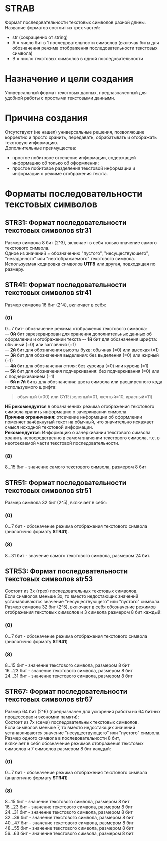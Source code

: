 # STRAB   
Формат последовательности текстовых символов разной длины. Название форматов состоит из трех частей:
- str (сокращенно от string)
- A = число бит в 1 последовательности символов (включая биты для обозначения режима отображения последовательности текстовых символа)
- B = число текстовых символов в одной последовательности    

# Назначение и цели создания      
Универсальный формат текстовых данных, предназначенный для удобной работы с простыми текстовыми данными.   

# Причина создания   
Отсутствуют (не нашел) универсальные решения, позволяющие корректно и просто хранить, передавать, обрабатывать и отображать текстовую информацию.   
Дополнительные преимущества:
- простое побитовое отсечение информации, содержащей информацию об только об оформлении;
- простое побитовое разделения текстовой информации и информации о режиме отображения текста. 

# Форматы последовательности текстовых символов
## STR31: Формат последовательности текстовых символов str31   
Размер символа 8 бит (2^3), включает в себя только значение самого текстового символа.   
Одное из значений = обозначению "пустого", "несуществующего", "незаданного" или "неотображаемого" текстового символа.   
Используемая кодировка символов **UTF8** или другая, подходящая по размеру.   

## STR41: Формат последовательности текстовых символов str41   
Размер символа 16 бит (2^4), включает в себя:   
### (0)   
0...7 бит- обозначение режима отображения текстового символа:   
-- **0й** бит зарезервирован для хранения дополнительных данных об оформлении и отображении текста
-- **1й** бит для обозначения шрифта:         обычный (=0) или заглавный (=1)   
-- **2й** бит для обозначения высоты букв:    обычная (=0) или высокая (=1)   
-- **3й** бит для обозначения выделения:      без выделения (=0) или жирный (=1)   
-- **4й** бит для обозначения стиля:          без курсива (=0) или курсив (=1)   
-- **5й** бит для обозначения подчеркивания:  без подчеркивания (=0) или с подчеркиванием (=1)   
-- **6й и 7й** биты для обозначения:          цвета символа или расширенного кода используемого шрифта:
> обычный (=00) или GYR (зеленый=01, желтый=10, красный=11)   
> 

**НЕ рекомендуется** в обозначениях режима отображения текстового символа хранить информацию о зачеркивании ~~символа~~.   
**Причина ограничения**: отсечение информации об оформлении поменяет ~~зачёркнутый~~ текст на обычный, что значительно искажает смысл исходной текстовой информации.   
**Рекомендуется**: Информацию о зачеркивании текстового символа хранить непосредственно в самом значении текстового символа, т.е. в неотсекаемой части текстовой последовательности.   

### (8)
8...15 бит - значение самого текстового символа, размером 8 бит   

## STR51: Формат последовательности текстовых символов str51   
Размер символа 32 бит (2^5), включает в себя:   
### (0)
0...7 бит   - обозначение режима отображения текстового символа (аналогично формату **STR41**).   
### (8)
8...31 бит  - значение самого текстового символа, размером 24 бит.   

## STR53: Формат последовательности текстовых символов str53   
Состоит из 3х (трех) последовательных текстовых символов.   
Если символов меньше 3х, то вместо недостающих значений устанавливаются значение "несуществующего" или "пустого" символа.   
Размер символа 32 бит (2^5), включает в себя обозначение режимов отображения текстовых символов и 3 символа размером 8 бит каждый:   
### (0)
0...7 бит   - обозначение режима отображения текстового символа (аналогично формату **STR41**)   
### (8)
8...15 бит  - значение текстового символа, размером 8 бит   
16...23 бит - значение текстового символа, размером 8 бит   
24...31 бит - значение текстового символа, размером 8 бит   

## STR67: Формат последовательности текстовых символов str67   
Размер 64 бит (2^6) (предназначен для ускорения работы на 64 битных процессорах и экономии памяти):   
Состоит из 7х (семи) последовательных текстовых символов.   
Если символов меньше 7, то вместо недостающих значений устанавливаются значение "несуществующего" или "пустого" символа.   
Размер одного символа в последовательности 8 бит,   
включает в себя обозначение режимов отображения текстовых символов и 7 символов размером 8 бит каждый:   
### (0)
0...7 бит   - обозначение режима отображения текстового символа (аналогично формату **STR41**)   
### (8)
8...15 бит  - значение текстового символа, размером 8 бит   
16...23 бит - значение текстового символа, размером 8 бит   
24...31 бит - значение текстового символа, размером 8 бит   
32...39 бит - значение текстового символа, размером 8 бит   
40...47 бит - значение текстового символа, размером 8 бит   
48...55 бит - значение текстового символа, размером 8 бит   
56...63 бит - значение текстового символа, размером 8 бит   
